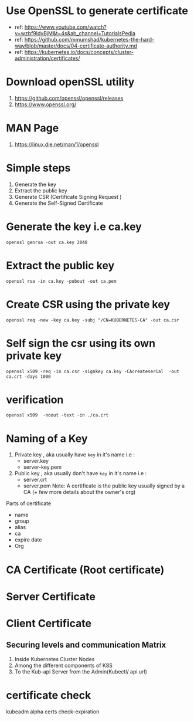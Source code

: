 # Use OpenSSL to generate certificate 
- ref: https://www.youtube.com/watch?v=wzbf9ldvBjM&t=4s&ab_channel=TutorialsPedia
- ref: https://github.com/mmumshad/kubernetes-the-hard-way/blob/master/docs/04-certificate-authority.md
- ref: https://kubernetes.io/docs/concepts/cluster-administration/certificates/

# Download openSSL utility 
1. https://github.com/openssl/openssl/releases
2. https://www.openssl.org/

# MAN Page
1. https://linux.die.net/man/1/openssl

# Simple steps 
1. Generate the key
2. Extract the public key 
3. Generate CSR (Certificate Signing Request )
4. Generate the Self-Signed Certificate 

# Generate the key i.e ca.key
```openssl genrsa -out ca.key 2048```

# Extract the public key 
```openssl rsa -in ca.key -pubout -out ca.pem```

# Create CSR using the private key
```openssl req -new -key ca.key -subj "/CN=KUBERNETES-CA" -out ca.csr```

# Self sign the csr using its own private key
```openssl x509 -req -in ca.csr -signkey ca.key -CAcreateserial  -out ca.crt -days 1000```

# verification 
```openssl x509  -noout -text -in ./ca.crt ```

# Naming of a Key

1. Private key , aka usually have `key` in it's name 
  i.e : 
     - server.key
     - server-key.pem 
2. Public key , aka usually don't have `key` in it's name 
  i.e : 
     - server.crt
     - server.pem
Note: A certificate is the public key usually signed by a CA (+ few more details about the owner's org)


Parts of certificate 
- name 
- group
- alias
- ca 
- expire date
- Org





# CA Certificate (Root certificate)

# Server Certificate
   
# Client Certificate



Securing levels and communication Matrix
---------------
1. Inside Kubernetes Cluster Nodes
2. Among the different components of K8S
3. To the Kub-api Server from the Admin(Kubectl/ api url)

# certificate check 
kubeadm alpha certs check-expiration
  